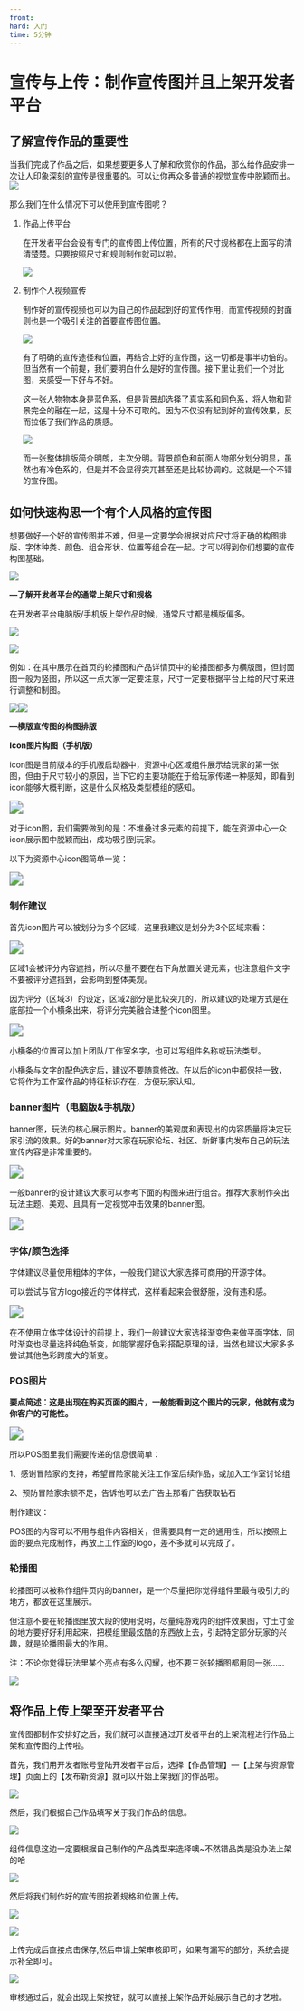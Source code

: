 ```yaml
---
front: 
hard: 入门
time: 5分钟
---
```

# 宣传与上传：制作宣传图并且上架开发者平台

## 了解宣传作品的重要性

当我们完成了作品之后，如果想要更多人了解和欣赏你的作品，那么给作品安排一次让人印象深刻的宣传是很重要的。可以让你再众多普通的视觉宣传中脱颖而出。![](./media/1_4/image01.png)

那么我们在什么情况下可以使用到宣传图呢？

1.  作品上传平台
    
    在开发者平台会设有专门的宣传图上传位置，所有的尺寸规格都在上面写的清清楚楚。只要按照尺寸和规则制作就可以啦。
    
    ![](./media/1_4/image02.png)

2.  制作个人视频宣传
    
    制作好的宣传视频也可以为自己的作品起到好的宣传作用，而宣传视频的封面则也是一个吸引关注的首要宣传图位置。
    
    ![](./media/1_4/image03.png)
    
    有了明确的宣传途径和位置，再结合上好的宣传图，这一切都是事半功倍的。但当然有一个前提，我们要明白什么是好的宣传图。接下里让我们一个对比图，来感受一下好与不好。
    
    这一张人物物本身是蓝色系，但是背景却选择了真实系和同色系，将人物和背景完全的融在一起，这是十分不可取的。因为不仅没有起到好的宣传效果，反而拉低了我们作品的质感。
    
    ![](./media/1_4/image04.png)
    
    而一张整体排版简介明朗，主次分明。背景颜色和前面人物部分划分明显，虽然也有冷色系的，但是并不会显得突兀甚至还是比较协调的。这就是一个不错的宣传图。



## 如何快速构思一个有个人风格的宣传图

想要做好一个好的宣传图并不难，但是一定要学会根据对应尺寸将正确的构图排版、字体种类、颜色、组合形状、位置等组合在一起。才可以得到你们想要的宣传构图基础。

![](./media/1_4/image05.png)

**—了解开发者平台的通常上架尺寸和规格**

在开发者平台电脑版/手机版上架作品时候，通常尺寸都是横版偏多。

![](./media/1_4/image06.png)

![](./media/1_4/image07.png)

例如：在其中展示在首页的轮播图和产品详情页中的轮播图都多为横版图，但封面图一般为竖图，所以这一点大家一定要注意，尺寸一定要根据平台上给的尺寸来进行调整和制图。

![](./media/1_4/image08.png)![](./media/1_4/image09.png)

**—横版宣传图的构图排版**

**Icon图片构图（手机版）**

icon图是目前版本的手机版启动器中，资源中心区域组件展示给玩家的第一张图，但由于尺寸较小的原因，当下它的主要功能在于给玩家传递一种感知，即看到icon能够大概判断，这是什么风格及类型模组的感知。

<img src="./media/1_4/image10.png" style="zoom:150%;" />

对于icon图，我们需要做到的是：不堆叠过多元素的前提下，能在资源中心一众icon展示图中脱颖而出，成功吸引到玩家。

以下为资源中心icon图简单一览：

<img src="./media/1_4/image11.png" style="zoom:150%;" />



### 制作建议

首先icon图片可以被划分为多个区域，这里我建议是划分为3个区域来看：

<img src="./media/1_4/image12.png" style="zoom:150%;" />

区域1会被评分内容遮挡，所以尽量不要在右下角放置关键元素，也注意组件文字不要被评分遮挡到，会影响到整体美观。

因为评分（区域3）的设定，区域2部分是比较突兀的，所以建议的处理方式是在底部拉一个小横条出来，将评分完美融合进整个icon图里。

<img src="./media/1_4/image13.png" style="zoom:150%;" />

小横条的位置可以加上团队/工作室名字，也可以写组件名称或玩法类型。

小横条与文字的配色选定后，建议不要随意修改。在以后的icon中都保持一致，它将作为工作室作品的特征标识存在，方便玩家认知。



### banner图片（电脑版&手机版）

banner图，玩法的核心展示图片。banner的美观度和表现出的内容质量将决定玩家引流的效果。好的banner对大家在玩家论坛、社区、新鲜事内发布自己的玩法宣传内容是非常重要的。

<img src="./media/1_4/image14.png" style="zoom:150%;" />

一般banner的设计建议大家可以参考下面的构图来进行组合。推荐大家制作突出玩法主题、美观、且具有一定视觉冲击效果的banner图。

<img src="./media/1_4/image15.png" style="zoom:150%;" />



### 字体/颜色选择

字体建议尽量使用粗体的字体，一般我们建议大家选择可商用的开源字体。

可以尝试与官方logo接近的字体样式，这样看起来会很舒服，没有违和感。

<img src="./media/1_4/image16.png" style="zoom:150%;" />

在不使用立体字体设计的前提上，我们一般建议大家选择渐变色来做平面字体，同时渐变也尽量选择纯色渐变，如能掌握好色彩搭配原理的话，当然也建议大家多多尝试其他色彩跨度大的渐变。



### POS图片

**要点简述：这是出现在购买页面的图片，一般能看到这个图片的玩家，他就有成为你客户的可能性。**

<img src="./media/1_4/image17.png" style="zoom:150%;" />

所以POS图里我们需要传递的信息很简单：

1、感谢冒险家的支持，希望冒险家能关注工作室后续作品，或加入工作室讨论组

2、预防冒险家余额不足，告诉他可以去广告主那看广告获取钻石

制作建议：

POS图的内容可以不用与组件内容相关，但需要具有一定的通用性，所以按照上面的要点完成制作，再放上工作室的logo，差不多就可以完成了。



### 轮播图

轮播图可以被称作组件页内的banner，是一个尽量把你觉得组件里最有吸引力的地方，都放在这里展示。

但注意不要在轮播图里放大段的使用说明，尽量纯游戏内的组件效果图，寸土寸金的地方要好好利用起来，把模组里最炫酷的东西放上去，引起特定部分玩家的兴趣，就是轮播图最大的作用。

注：不论你觉得玩法里某个亮点有多么闪耀，也不要三张轮播图都用同一张……

![](./media/1_4/image08.png)



## 将作品上传上架至开发者平台

宣传图都制作安排好之后，我们就可以直接通过开发者平台的上架流程进行作品上架和宣传图的上传啦。

首先，我们用开发者账号登陆开发者平台后，选择【作品管理】—【上架与资源管理】页面上的【发布新资源】就可以开始上架我们的作品啦。

![](./media/1_4/image18.png)

然后，我们根据自己作品填写关于我们作品的信息。

![](./media/1_4/image19.png)

组件信息这边一定要根据自己制作的产品类型来选择噢~不然错品类是没办法上架的哈

![](./media/1_4/image20.png)

然后将我们制作好的宣传图按着规格和位置上传。

![](./media/1_4/image21.png)

![](./media/1_4/image22.png)

上传完成后直接点击保存,然后申请上架审核即可，如果有漏写的部分，系统会提示补全即可。

![](./media/1_4/image23.png)

审核通过后，就会出现上架按钮，就可以直接上架作品开始展示自己的才艺啦。
